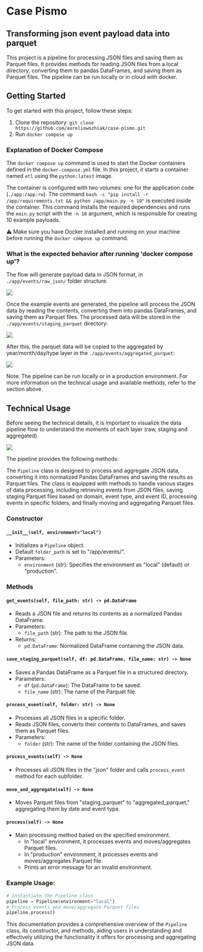 # Case Pismo
## Transforming json event payload data into parquet

This project is a pipeline for processing JSON files and saving them as Parquet files. It provides methods for reading JSON files from a local directory, converting them to pandas DataFrames, and saving them as Parquet files. The pipeline can be run locally or in cloud with docker.

## Getting Started

To get started with this project, follow these steps:

1. Clone the repository: `git clone https://github.com/aureliowozhiak/case-pismo.git`
2. Run `docker compose up`


### Explanation of Docker Compose

The `docker compose up` command is used to start the Docker containers defined in the `docker-compose.yml` file. In this project, it starts a container named `etl` using the `python:latest` image. 

The container is configured with two volumes: one for the application code (`./app:/app:rw`). The command `bash -c "pip install -r /app/requirements.txt && python /app/main.py -n 10"` is executed inside the container. This command installs the required dependencies and runs the `main.py` script with the `-n 10` argument, which is responsible for creating 10 example payloads.

⚠️ Make sure you have Docker installed and running on your machine before running the `docker compose up` command.

### What is the expected behavior after running 'docker compose up'?

The flow will generate payload data in JSON format, in `./app/events/raw_json/` folder structure.

![](/doc/raw_folder.png)

Once the example events are generated, the pipeline will process the JSON data by reading the contents, converting them into pandas DataFrames, and saving them as Parquet files. The processed data will be stored in the `./app/events/staging_parquet` directory:

![](/doc/staging_folder.png)

After this, the parquet data will be copied to the aggregated by year/month/day/type layer in the `./app/events/aggregated_parquet`:

![](/doc/aggregated_folder.png)

Note: The pipeline can be run locally or in a production environment. For more information on the technical usage and available methods, refer to the section above.


## Technical Usage

Before seeing the technical details, it is important to visualize the data pipeline flow to understand the moments of each layer (raw, staging and aggregated).

![](/doc/pipeline_flow.png)

The pipeline provides the following methods:

The `Pipeline` class is designed to process and aggregate JSON data, converting it into normalized Pandas DataFrames and saving the results as Parquet files. The class is equipped with methods to handle various stages of data processing, including retrieving events from JSON files, saving staging Parquet files based on domain, event type, and event ID, processing events in specific folders, and finally moving and aggregating Parquet files.

### Constructor

#### `__init__(self, environment="local")`
- Initializes a `Pipeline` object.
- Default `folder_path` is set to "/app/events/".
- Parameters:
  - `environment` (str): Specifies the environment as "local" (default) or "production".

### Methods

#### `get_events(self, file_path: str) -> pd.DataFrame`
- Reads a JSON file and returns its contents as a normalized Pandas DataFrame.
- Parameters:
  - `file_path` (str): The path to the JSON file.
- Returns:
  - `pd.DataFrame`: Normalized DataFrame containing the JSON data.

#### `save_staging_parquet(self, df: pd.DataFrame, file_name: str) -> None`
- Saves a Pandas DataFrame as a Parquet file in a structured directory.
- Parameters:
  - `df` (`pd.DataFrame`): The DataFrame to be saved.
  - `file_name` (str): The name of the Parquet file.

#### `process_event(self, folder: str) -> None`
- Processes all JSON files in a specific folder.
- Reads JSON files, converts their contents to DataFrames, and saves them as Parquet files.
- Parameters:
  - `folder` (str): The name of the folder containing the JSON files.

#### `process_events(self) -> None`
- Processes all JSON files in the "json" folder and calls `process_event` method for each subfolder.

#### `move_and_aggregate(self) -> None`
- Moves Parquet files from "staging_parquet" to "aggregated_parquet," aggregating them by date and event type.

#### `process(self) -> None`
- Main processing method based on the specified environment.
  - In "local" environment, it processes events and moves/aggregates Parquet files.
  - In "production" environment, it processes events and moves/aggregates Parquet file.
  - Prints an error message for an invalid environment.

### Example Usage:

```python
# Instantiate the Pipeline class
pipeline = Pipeline(environment="local")
# Process events and move/aggregate Parquet files
pipeline.process()
```

This documentation provides a comprehensive overview of the `Pipeline` class, its constructor, and methods, aiding users in understanding and effectively utilizing the functionality it offers for processing and aggregating JSON data.